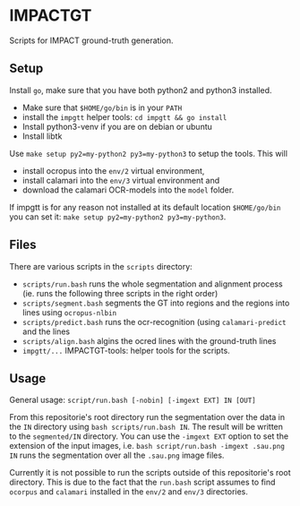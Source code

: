 # IMPACTGT
Scripts for IMPACT ground-truth generation.

## Setup
Install `go`, make sure that you have both python2 and python3
installed.
 * Make sure that `$HOME/go/bin` is in your `PATH`
 * install the `impgtt` helper tools: `cd impgtt && go install`
 * Install python3-venv if you are on debian or ubuntu
 * Install libtk

Use `make setup py2=my-python2 py3=my-python3` to setup the
tools. This will
 * install ocropus into the `env/2` virtual environment,
 * install calamari into the `env/3` virtual environment and
 * download the calamari OCR-models into the `model` folder.

If impgtt is for any reason not installed at its default location
`$HOME/go/bin` you can set it: `make setup py2=my-python2 py3=my-python3`.

## Files
There are various scripts in the `scripts` directory:
* `scripts/run.bash` runs the whole segmentation and alignment process
  (ie. runs the following three scripts in the right order)
* `scripts/segment.bash` segments the GT into regions and the regions
  into lines using `ocropus-nlbin`
* `scripts/predict.bash` runs the ocr-recognition (using
  `calamari-predict` and the lines
* `scripts/align.bash` algins the ocred lines with the ground-truth
  lines
* `impgtt/...` IMPACTGT-tools: helper tools for the scripts.

## Usage
General usage: `script/run.bash [-nobin] [-imgext EXT] IN [OUT]`

From this repositorie's root directory run the segmentation over the
data in the `IN` directory using `bash scripts/run.bash IN`.  The
result will be written to the `segmented/IN` directory.  You can use
the `-imgext EXT` option to set the extension of the input images,
i.e. `bash script/run.bash -imgext .sau.png IN` runs the segmentation
over all the `.sau.png` image files.

Currently it is not possible to run the scripts outside of this
repositorie's root directory. This is due to the fact that the
`run.bash` script assumes to find `ocorpus` and `calamari` installed
in the `env/2` and `env/3` directories.
